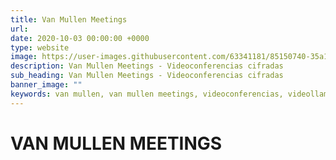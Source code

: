 ```yaml
---
title: Van Mullen Meetings
url:
date: 2020-10-03 00:00:00 +0000
type: website
image: https://user-images.githubusercontent.com/63341181/85150740-35a11400-b253-11ea-9a7d-fd3fffc300c0.png
description: Van Mullen Meetings - Videoconferencias cifradas
sub_heading: Van Mullen Meetings - Videoconferencias cifradas
banner_image: ""
keywords: van mullen, van mullen meetings, videoconferencias, videollamadas seguras
---
```


# VAN MULLEN MEETINGS
